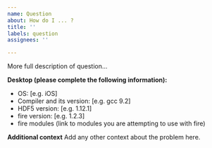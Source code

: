 ```yaml
---
name: Question
about: How do I ... ?
title: ''
labels: question
assignees: ''

---
```


More full description of question...

**Desktop (please complete the following information):**
 - OS: [e.g. iOS]
 - Compiler and its version: [e.g. gcc 9.2]
 - HDF5 version: [e.g. 1.12.1]
 - fire version: [e.g. 1.2.3]
 - fire modules (link to modules you are attempting to use with fire)

**Additional context**
Add any other context about the problem here.
